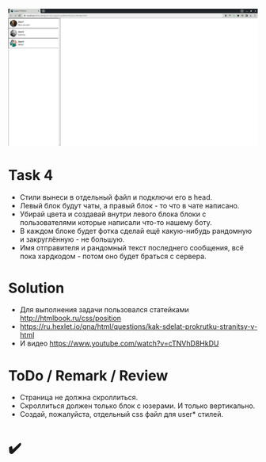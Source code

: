 ![4](https://github.com/makhnanov/telegram-bot-support-platform/blob/main/lessons/4/img.png)

# Task 4
- Стили вынеси в отдельный файл и подключи его в head.
- Левый блок будут чаты, а правый блок - то что в чате написано.
- Убирай цвета и создавай внутри левого блока блоки с пользователями которые написали что-то нашему боту.
- В каждом блоке будет фотка сделай ещё какую-нибудь рандомную и закруглённую - не большую.
- Имя отправителя и рандомный текст последнего сообщения, всё пока хардкодом - потом оно будет браться с сервера.

# Solution
- Для выполнения задачи пользовался статейками http://htmlbook.ru/css/position 
- https://ru.hexlet.io/qna/html/questions/kak-sdelat-prokrutku-stranitsy-v-html
- И видео https://www.youtube.com/watch?v=cTNVhD8HkDU

# ToDo / Remark / Review
- Страница не должна скроллиться.
- Скроллиться должен только блок с юзерами. И только вертикально.
- Создай, пожалуйста, отдельный css файл для user* стилей.

# :heavy_check_mark:
